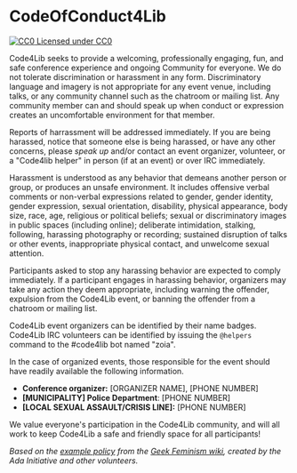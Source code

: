 CodeOfConduct4Lib
=================

[![CC0](http://i.creativecommons.org/p/zero/1.0/80x15.png) Licensed under CC0](http://creativecommons.org/publicdomain/zero/1.0/)

Code4Lib seeks to provide a welcoming, professionally engaging, fun, and safe
conference experience and ongoing Community for everyone. We do not
tolerate discrimination or harassment in any form. Discriminatory language and imagery is not appropriate for any event venue, including talks,
or any community channel such as the chatroom or mailing list. Any community member can and 
should speak up when conduct or expression creates an uncomfortable environment for that member. 


Reports of harrassment will
be addressed immediately. If you are being harassed, notice that someone
else is being harassed, or have any other concerns, please *speak up* and/or
contact an event organizer, volunteer, or a "Code4lib helper" in person
(if at an event) or over IRC immediately.

Harassment is understood as any behavior that demeans another person or group, or produces an unsafe environment.
It includes offensive verbal comments or non-verbal expressions related to
gender, gender identity, gender expression, sexual orientation, disability,
physical appearance, body size, race, age, religious or political beliefs; sexual or
discriminatory images in public spaces (including online); deliberate
intimidation, stalking, following, harassing photography or recording;
sustained disruption of talks or other events, inappropriate physical contact,
and unwelcome sexual attention.

Participants asked to stop any harassing behavior are expected to comply
immediately.
If a participant engages in harassing behavior, organizers may take any action
they deem appropriate, including warning the offender, expulsion from the
Code4Lib event, or banning the offender from a chatroom or mailing list. 

Code4Lib event organizers can be identified by their name badges. Code4Lib IRC volunteers can be identified
by issuing the `@helpers` command to the #code4lib bot named "zoia".

In the case of organized events, those responsible for the event should have readily available 
the following information.

* **Conference organizer:** [ORGANIZER NAME], [PHONE NUMBER]
* **[MUNICIPALITY] Police Department**: [PHONE NUMBER]
* **[LOCAL SEXUAL ASSAULT/CRISIS LINE]:** [PHONE NUMBER]

We value everyone's participation in the Code4Lib community, and will all work to
keep Code4Lib a safe and friendly space for all participants!

*Based on the [example policy](http://geekfeminism.wikia.com/wiki/Conference_anti-harassment)
from the [Geek Feminism wiki](http://geekfeminism.wikia.com/), created by the
Ada Initiative and other volunteers.*
